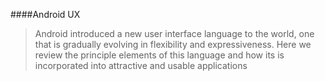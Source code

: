 ####Android UX

>Android introduced a new user interface language to the world, one that is gradually evolving in flexibility and expressiveness. Here we review the principle elements of this language and how its is incorporated into attractive and usable applications